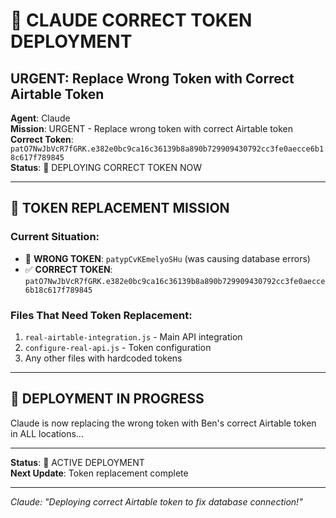 # 🚨 CLAUDE CORRECT TOKEN DEPLOYMENT
## URGENT: Replace Wrong Token with Correct Airtable Token

**Agent**: Claude  
**Mission**: URGENT - Replace wrong token with correct Airtable token  
**Correct Token**: `patO7NwJbVcR7fGRK.e382e0bc9ca16c36139b8a890b729909430792cc3fe0aecce6b18c617f789845`  
**Status**: 🔴 DEPLOYING CORRECT TOKEN NOW  

---

## 🎯 TOKEN REPLACEMENT MISSION

### Current Situation:
- 🔴 **WRONG TOKEN**: `patypCvKEmelyoSHu` (was causing database errors)
- ✅ **CORRECT TOKEN**: `patO7NwJbVcR7fGRK.e382e0bc9ca16c36139b8a890b729909430792cc3fe0aecce6b18c617f789845`

### Files That Need Token Replacement:
1. `real-airtable-integration.js` - Main API integration
2. `configure-real-api.js` - Token configuration
3. Any other files with hardcoded tokens

---

## 🔧 DEPLOYMENT IN PROGRESS

Claude is now replacing the wrong token with Ben's correct Airtable token in ALL locations...

---

**Status**: 🔴 ACTIVE DEPLOYMENT  
**Next Update**: Token replacement complete

---
*Claude: "Deploying correct Airtable token to fix database connection!"*